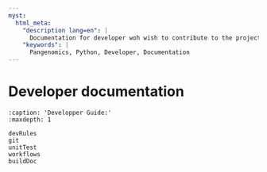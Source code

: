 ```yaml
---
myst:
  html_meta:
    "description lang=en": |
      Documentation for developer woh wish to contribute to the project.
    "keywords": |
      Pangenomics, Python, Developer, Documentation
---
```


# Developer documentation

```{toctree}
:caption: 'Developper Guide:'
:maxdepth: 1

devRules
git
unitTest
workflows
buildDoc
```